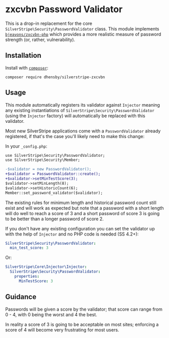 # zxcvbn Password Validator

This is a drop-in replacement for the core `SilverStripe\Security\PasswordValidator` class. This module implements
[`bjeavons/zxcvbn-php`](https://github.com/bjeavons/zxcvbn-php) which provides a more realistic measure of password
strength (or, rather, vulnerability).

## Installation

Install with [`composer`](https://getcomposer.org/):

```
composer require dhensby/silverstripe-zxcvbn
```

## Usage

This module automatically registers its validator against `Injector` meaning any existing instantiations of
`SilverStripe\Security\PasswordValidator` (using the `Injector` factory) will automatically be replaced with this
validator.

Most new SilverStripe applications come with a `PasswordValidator` already registered, if that's the case you'll likely
need to make this change:

In your `_config.php`:

```diff
use SilverStripe\Security\PasswordValidator;
use SilverStripe\Security\Member;

-$validator = new PasswordValidator();
+$validator = PasswordValidator::create();
+$validator->setMinTestScore(3);
$validator->setMinLength(8);
$validator->setHistoricCount(6);
Member::set_password_validator($validator);
```

The existing rules for minimum length and historical password count still exist and will work as expected but note that
a password with a short length will do well to reach a score of 3 and a short password of score 3 is going to be better
than a longer password of score 2.

If you don't have any existing configuration you can set the validator up with the help of `Injector` and no PHP code is
needed (SS 4.2+):

```yml
SilverStripe\Security\PasswordValidator:
  min_test_score: 3
```

Or:

```yml
SilverStripe\Core\Injector\Injector:
  SilverStripe\Security\PasswordValidator:
    properties:
      MinTestScore: 3
```

## Guidance

Passwords will be given a score by the validator; that score can range from 0 - 4, with 0 being the worst and 4 the best.

In reality a score of 3 is going to be acceptable on most sites; enforcing a score of 4 will become very frustrating
for most users.
